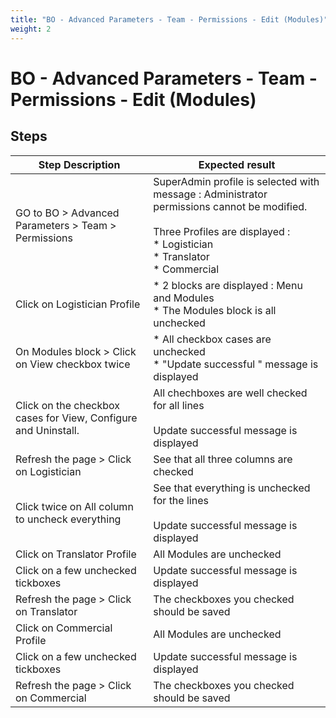 ```yaml
---
title: "BO - Advanced Parameters - Team - Permissions - Edit (Modules)"
weight: 2
---
```


# BO - Advanced Parameters - Team - Permissions - Edit (Modules)
## Steps
| Step Description | Expected result |
| ----- | ----- |
| GO to BO > Advanced Parameters > Team > Permissions | SuperAdmin profile is selected with message : Administrator permissions cannot be modified.<br><br>Three Profiles are displayed : <br> * Logistician<br> * Translator<br> * Commercial |
| Click on Logistician Profile | * 2 blocks are displayed : Menu and Modules<br> * The Modules block is all unchecked |
| On Modules block > Click on View checkbox twice | * All checkbox cases are unchecked<br> * "Update successful " message is displayed |
| Click on the checkbox cases for View, Configure and Uninstall. | All chechboxes are well checked for all lines<br><br>Update successful message is displayed |
| Refresh the page > Click on Logistician | See that all three columns are checked |
| Click twice on All column to uncheck everything | See that everything is unchecked for the lines <br><br>Update successful message is displayed |
| Click on Translator Profile | All Modules are unchecked |
| Click on a few unchecked tickboxes | Update successful message is displayed |
| Refresh the page > Click on Translator | The checkboxes you checked should be saved |
| Click on Commercial Profile | All Modules are unchecked |
| Click on a few unchecked tickboxes | Update successful message is displayed |
| Refresh the page > Click on Commercial | The checkboxes you checked should be saved |
